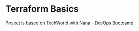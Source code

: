 # Terraform Basics

[Project is based on TechWorld with Nana - DevOps Bootcamp](https://www.techworld-with-nana.com/devops-bootcamp)